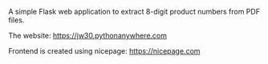 A simple Flask web application to extract 8-digit product numbers from PDF files.

The website: https://jw30.pythonanywhere.com

Frontend is created using nicepage: https://nicepage.com
